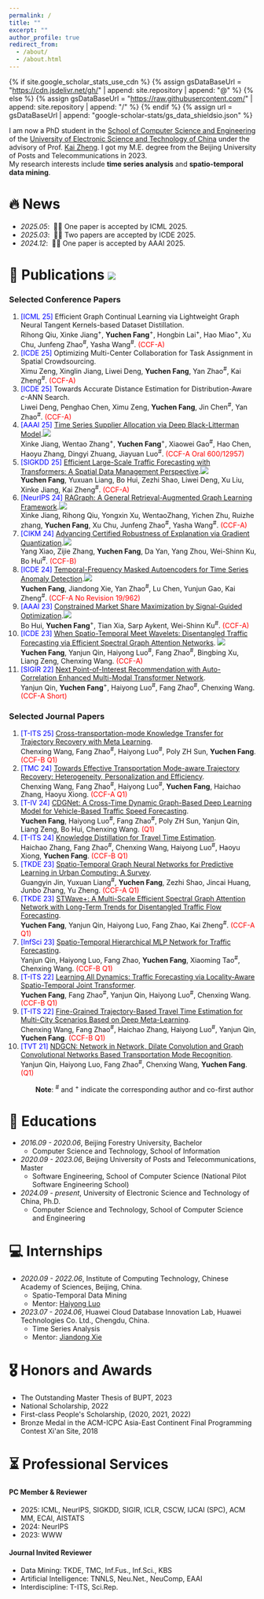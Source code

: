 ```yaml
---
permalink: /
title: ""
excerpt: ""
author_profile: true
redirect_from: 
  - /about/
  - /about.html
---
```


{% if site.google_scholar_stats_use_cdn %}
{% assign gsDataBaseUrl = "https://cdn.jsdelivr.net/gh/" | append: site.repository | append: "@" %}
{% else %}
{% assign gsDataBaseUrl = "https://raw.githubusercontent.com/" | append: site.repository | append: "/" %}
{% endif %}
{% assign url = gsDataBaseUrl | append: "google-scholar-stats/gs_data_shieldsio.json" %}

<span class='anchor' id='about-me'></span>


I am now a PhD student in the [School of Computer Science and Engineering](https://www.scse.uestc.edu.cn/) of the [University of Electronic Science and Technology of China](https://www.uestc.edu.cn/) under the advisory of Prof. [Kai Zheng](https://zheng-kai.com/). I got my M.E. degree from the Beijing University of Posts and Telecommunications in 2023.<br/>My research interests include **time series analysis** and **spatio-temporal data mining**.





<!-- # 🔥 News
- *2022.02*: &nbsp;🎉🎉 Lorem ipsum dolor sit amet, consectetur adipiscing elit. Vivamus ornare aliquet ipsum, ac tempus justo dapibus sit amet. 
- *2022.02*: &nbsp;🎉🎉 Lorem ipsum dolor sit amet, consectetur adipiscing elit. Vivamus ornare aliquet ipsum, ac tempus justo dapibus sit amet.  -->

# 🔥 News
- *2025.05*: &nbsp;🎉🎉 One paper is accepted by ICML 2025.
- *2025.03*: &nbsp;🎉🎉 Two papers are accepted by ICDE 2025.
- *2024.12*: &nbsp;🎉🎉 One paper is accepted by AAAI 2025. 

# 📝 Publications <img src="https://img.shields.io/endpoint?logo=Google%20Scholar&url=https%3A%2F%2Fcdn.jsdelivr.net%2Fgh%2Ffrakeyc%2Ffrakeyc.github.io@google-scholar-stats%2Fgs_data_shieldsio.json&labelColor=f6f6f6&color=9cf&style=flat&label=citations">
### Selected Conference Papers
1. <span style="color:blue">[ICML 25]</span> Efficient Graph Continual Learning via Lightweight Graph Neural Tangent Kernels-based Dataset Distillation.<br/>Rihong Qiu, Xinke Jiang<sup>+</sup>, **Yuchen Fang**<sup>+</sup>, Hongbin Lai<sup>+</sup>, Hao Miao<sup>+</sup>, Xu Chu, Junfeng Zhao<sup>#</sup>, Yasha Wang<sup>#</sup>. <span style="color:red">(CCF-A)</span>
1. <span style="color:blue">[ICDE 25]</span> Optimizing Multi-Center Collaboration for Task Assignment in Spatial Crowdsourcing.<br/>Ximu Zeng, Xinglin Jiang, Liwei Deng, **Yuchen Fang**, Yan Zhao<sup>#</sup>, Kai Zheng<sup>#</sup>. <span style="color:red">(CCF-A)</span>
1. <span style="color:blue">[ICDE 25]</span> Towards Accurate Distance Estimation for Distribution-Aware $c$-ANN Search.<br/>Liwei Deng, Penghao Chen, Ximu Zeng, **Yuchen Fang**, Jin Chen<sup>#</sup>, Yan Zhao<sup>#</sup>. <span style="color:red">(CCF-A)</span>
1. <span style="color:blue">[AAAI 25]</span> [Time Series Supplier Allocation via Deep Black-Litterman Model](https://ojs.aaai.org/index.php/AAAI/article/view/33292).[![](https://img.shields.io/github/stars/QiuFengqing/DBLM?style=social)](https://github.com/QiuFengqing/DBLM)<br/>Xinke Jiang, Wentao Zhang<sup>+</sup>, **Yuchen Fang**<sup>+</sup>, Xiaowei Gao<sup>#</sup>, Hao Chen, Haoyu Zhang, Dingyi Zhuang, Jiayuan Luo<sup>#</sup>. <span style="color:red">(CCF-A Oral 600/12957)</span>
1. <span style="color:blue">[SIGKDD 25]</span> [Efficient Large-Scale Traffic Forecasting with Transformers: A Spatial Data Management Perspective](https://arxiv.org/abs/2412.09972).[![](https://img.shields.io/github/stars/LMissher/PatchSTG?style=social)](https://github.com/LMissher/PatchSTG)<br/>**Yuchen Fang**, Yuxuan Liang, Bo Hui, Zezhi Shao, Liwei Deng, Xu Liu, Xinke Jiang, Kai Zheng<sup>#</sup>. <span style="color:red">(CCF-A)</span>
1. <span style="color:blue">[NeurIPS 24]</span> [RAGraph: A General Retrieval-Augmented Graph Learning Framework](https://arxiv.org/abs/2410.23855).[![](https://img.shields.io/github/stars/Artessay/RAGraph?style=social)](https://github.com/Artessay/RAGraph)<br/>Xinke Jiang, Rihong Qiu, Yongxin Xu, WentaoZhang, Yichen Zhu, Ruizhe zhang, **Yuchen Fang**, Xu Chu, Junfeng Zhao<sup>#</sup>, Yasha Wang<sup>#</sup>. <span style="color:red">(CCF-A)</span>
1. <span style="color:blue">[CIKM 24]</span> [Advancing Certified Robustness of Explanation via Gradient Quantization](https://dl.acm.org/doi/abs/10.1145/3627673.3679650).[![](https://img.shields.io/github/stars/NKUShaw/CertifiedExplanation?style=social)](https://github.com/NKUShaw/CertifiedExplanation)<br/>Yang Xiao, Zijie Zhang, **Yuchen Fang**, Da Yan, Yang Zhou, Wei-Shinn Ku, Bo Hui<sup>#</sup>. <span style="color:red">(CCF-B)</span>
1. <span style="color:blue">[ICDE 24]</span> [Temporal-Frequency Masked Autoencoders for Time Series Anomaly Detection](https://ieeexplore.ieee.org/abstract/document/10597757/).[![](https://img.shields.io/github/stars/LMissher/TFMAE?style=social)](https://github.com/LMissher/TFMAE)<br/>**Yuchen Fang**, Jiandong Xie, Yan Zhao<sup>#</sup>, Lu Chen, Yunjun Gao, Kai Zheng<sup>#</sup>. <span style="color:red">(CCF-A No Revision 19/962)</span>
1. <span style="color:blue">[AAAI 23]</span> [Constrained Market Share Maximization by Signal-Guided Optimization](https://ojs.aaai.org/index.php/AAAI/article/view/25552).[![](https://img.shields.io/github/stars/codingAndBS/AirlineMarket?style=social)](https://github.com/codingAndBS/AirlineMarket)<br/>Bo Hui, **Yuchen Fang**<sup>+</sup>, Tian Xia, Sarp Aykent, Wei-Shinn Ku<sup>#</sup>. <span style="color:red">(CCF-A)</span>
1. <span style="color:blue">[ICDE 23]</span> [When Spatio-Temporal Meet Wavelets: Disentangled Traffic Forecasting via Efficient Spectral Graph Attention Networks](https://ieeexplore.ieee.org/abstract/document/10184591). [![](https://img.shields.io/github/stars/LMissher/STWave?style=social)](https://github.com/LMissher/STWave)<br/>**Yuchen Fang**, Yanjun Qin, Haiyong Luo<sup>#</sup>, Fang Zhao<sup>#</sup>, Bingbing Xu, Liang Zeng, Chenxing Wang. <span style="color:red">(CCF-A)</span>
1. <span style="color:blue">[SIGIR 22]</span> [Next Point-of-Interest Recommendation with Auto-Correlation Enhanced Multi-Modal Transformer Network](https://dl.acm.org/doi/10.1145/3477495.3531905).<br/>Yanjun Qin, **Yuchen Fang**<sup>+</sup>, Haiyong Luo<sup>#</sup>, Fang Zhao<sup>#</sup>, Chenxing Wang. <span style="color:red">(CCF-A Short)</span>

### Selected Journal Papers
1. <span style="color:blue">[T-ITS 25]</span> [Cross-transportation-mode Knowledge Transfer for Trajectory Recovery with Meta Learning](https://ieeexplore.ieee.org/abstract/document/10879329).<br/>Chenxing Wang, Fang Zhao<sup>#</sup>, Haiyong Luo<sup>#</sup>, Poly ZH Sun, **Yuchen Fang**. <span style="color:red">(CCF-B Q1)</span>
1. <span style="color:blue">[TMC 24]</span> [Towards Effective Transportation Mode-aware Trajectory Recovery: Heterogeneity, Personalization and Efficiency](https://ieeexplore.ieee.org/abstract/document/10756642).<br/>Chenxing Wang, Fang Zhao<sup>#</sup>, Haiyong Luo<sup>#</sup>, **Yuchen Fang**, Haichao Zhang, Haoyu Xiong. <span style="color:red">(CCF-A Q1)</span>
1. <span style="color:blue">[T-IV 24]</span> [CDGNet: A Cross-Time Dynamic Graph-Based Deep Learning Model for Vehicle-Based Traffic Speed Forecasting](https://ieeexplore.ieee.org/abstract/document/10568355).<br/>**Yuchen Fang**, Haiyong Luo<sup>#</sup>, Fang Zhao<sup>#</sup>, Poly ZH Sun, Yanjun Qin, Liang Zeng, Bo Hui, Chenxing Wang. <span style="color:red">(Q1)</span>
1. <span style="color:blue">[T-ITS 24]</span> [Knowledge Distillation for Travel Time Estimation](https://ieeexplore.ieee.org/abstract/document/10478238).<br/>Haichao Zhang, Fang Zhao<sup>#</sup>, Chenxing Wang, Haiyong Luo<sup>#</sup>, Haoyu Xiong, **Yuchen Fang**. <span style="color:red">(CCF-B Q1)</span>
1. <span style="color:blue">[TKDE 23]</span> [Spatio-Temporal Graph Neural Networks for Predictive Learning in Urban Computing: A Survey](https://ieeexplore.ieee.org/abstract/document/10328393).<br/>Guangyin Jin, Yuxuan Liang<sup>#</sup>, **Yuchen Fang**, Zezhi Shao, Jincai Huang, Junbo Zhang, Yu Zheng. <span style="color:red">(CCF-A Q1)</span>
1. <span style="color:blue">[TKDE 23]</span> [STWave+: A Multi-Scale Efficient Spectral Graph Attention Network with Long-Term Trends for Disentangled Traffic Flow Forecasting](https://ieeexplore.ieee.org/abstract/document/10286992).<br/>**Yuchen Fang**, Yanjun Qin, Haiyong Luo, Fang Zhao, Kai Zheng<sup>#</sup>. <span style="color:red">(CCF-A Q1)</span>
1. <span style="color:blue">[InfSci 23]</span> [Spatio-Temporal Hierarchical MLP Network for Traffic Forecasting](https://www.sciencedirect.com/science/article/abs/pii/S0020025523003584).<br/>Yanjun Qin, Haiyong Luo, Fang Zhao, **Yuchen Fang**, Xiaoming Tao<sup>#</sup>, Chenxing Wang. <span style="color:red">(CCF-B Q1)</span>
1. <span style="color:blue">[T-ITS 22]</span> [Learning All Dynamics: Traffic Forecasting via Locality-Aware Spatio-Temporal Joint Transformer](https://ieeexplore.ieee.org/abstract/document/9857621).<br/>**Yuchen Fang**, Fang Zhao<sup>#</sup>, Yanjun Qin, Haiyong Luo<sup>#</sup>, Chenxing Wang. <span style="color:red">(CCF-B Q1)</span>
1. <span style="color:blue">[T-ITS 22]</span> [Fine-Grained Trajectory-Based Travel Time Estimation for Multi-City Scenarios Based on Deep Meta-Learning](https://ieeexplore.ieee.org/abstract/document/9700746).<br/>Chenxing Wang, Fang Zhao<sup>#</sup>, Haichao Zhang, Haiyong Luo<sup>#</sup>, Yanjun Qin, **Yuchen Fang**. <span style="color:red">(CCF-B Q1)</span>
1. <span style="color:blue">[TVT 21]</span> [NDGCN: Network in Network, Dilate Convolution and Graph Convolutional Networks Based Transportation Mode Recognition](https://ieeexplore.ieee.org/abstract/document/9360463).<br/>Yanjun Qin, Haiyong Luo, Fang Zhao<sup>#</sup>, Chenxing Wang, **Yuchen Fang**. <span style="color:red">(Q1)</span>

&emsp; &emsp; &emsp; **Note**: <sup>#</sup> and <sup>+</sup> indicate the corresponding author and co-first author

# 📖 Educations

- *2016.09 - 2020.06*, Beijing Forestry University, Bachelor
  - Computer Science and Technology, School of Information
- *2020.09 - 2023.06*, Beijing University of Posts and Telecommunications, Master
  - Software Engineering, School of Computer Science (National Pilot Software Engineering School)
- *2024.09 - present*, University of Electronic Science and Technology of China, Ph.D.
  - Computer Science and Technology, School of Computer Science and Engineering

# 💻 Internships

- *2020.09 - 2022.06*, Institute of Computing Technology, Chinese Academy of Sciences, Beijing, China.
  - Spatio-Temporal Data Mining
  - Mentor: [Haiyong Luo](https://people.ucas.ac.cn/~luohaiyong)
- *2023.07 - 2024.06*, Huawei Cloud Database Innovation Lab, Huawei Technologies Co. Ltd., Chengdu, China.
  - Time Series Analysis
  - Mentor: [Jiandong Xie](https://dblp.org/pid/203/9483.html)

# 🎖 Honors and Awards
- The Outstanding Master Thesis of BUPT, 2023
- National Scholarship, 2022
- First-class People's Scholarship, (2020, 2021, 2022)
- Bronze Medal in the ACM-ICPC Asia-East Continent Final Programming Contest Xi'an Site, 2018

# ⏳ Professional Services

#### PC Member & Reviewer
- 2025: ICML, NeurIPS, SIGKDD, SIGIR, ICLR, CSCW, IJCAI (SPC), ACM MM, ECAI, AISTATS
- 2024: NeurIPS
- 2023: WWW

#### Journal Invited Reviewer
- Data Mining: TKDE, TMC, Inf.Fus., Inf.Sci., KBS
- Artificial Intelligence: TNNLS, Neu.Net., NeuComp, EAAI
- Interdiscipline: T-ITS, Sci.Rep.
